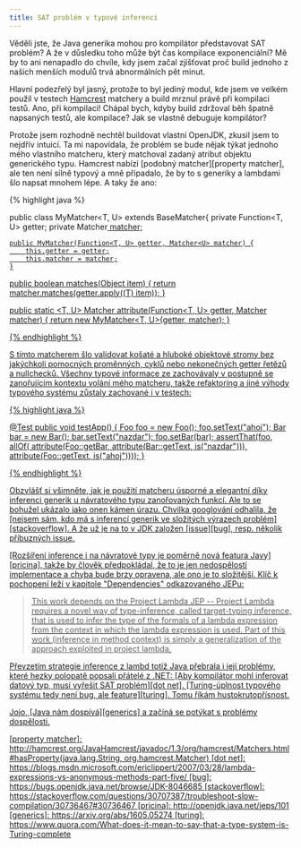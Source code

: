 ```yaml
---
title: SAT problém v typové inferenci
---
```


Věděli jste, že Java generika mohou pro kompilátor představovat SAT problém? A že v důsledku toho může být čas kompilace exponenciální? Mě by to ani nenapadlo do chvíle, kdy jsem začal zjišťovat proč build jednoho z našich menších modulů trvá abnormálních pět minut.

Hlavní podezřelý byl jasný, protože to byl jediný modul, kde jsem ve velkém použil v testech [Hamcrest][hamcrest] matchery a build mrznul právě při kompilaci testů. Ano, při kompilaci! Chápal bych, kdyby build zdržoval běh špatně napsaných testů, ale kompilace? Jak se vlastně debuguje kompilátor?

Protože jsem rozhodně nechtěl buildovat vlastní OpenJDK, zkusil jsem to nejdřív intuicí. Ta mi napovídala, že problém se bude nějak týkat jednoho mého vlastního matcheru, který ‎matchoval zadaný atribut objektu generického typu. Hamcrest nabízí [podobný matcher][property matcher], ale ten není silně typový a mně připadalo, že by to s generiky a lambdami šlo napsat mnohem lépe. A taky že ano:

{% highlight java %}

public class MyMatcher<T, U> extends BaseMatcher<T>{
	private Function<T, U> getter;
	private Matcher<U> matcher;

	public MyMatcher(Function<T, U> getter, Matcher<U> matcher) {
		this.getter = getter;
		this.matcher = matcher;
	}

 public boolean matches(Object item) {
 	return matcher.matches(getter.apply((T) item));
 }

 public static <T, U> Matcher<T> attribute(Function<T, U> getter, Matcher<U> matcher) {
 	return new MyMatcher<T, U>(getter, matcher);
 }

{% endhighlight %}

S tímto matcherem šlo ‎validovat košaté a hluboké objektové stromy bez jakýchkoli pomocných proměnných, cyklů nebo nekonečných getter řetězů a nullchecků. Všechny typové informace ze zachovávaly v postupně se zanořujícím kontextu volání mého matcheru, takže refaktoring a jiné výhody typového systému zůstaly zachované i‎ v testech:

{% highlight java %}

@Test
public void testApp() {
	Foo foo = new Foo();
	foo.setText("ahoj");
	Bar bar = new Bar();
	bar.setText("nazdar");
	foo.setBar(bar);
	assertThat(foo, allOf(
			attribute(Foo::getBar,
					attribute(Bar::getText, is("nazdar"))),
			attribute(Foo::getText, is("ahoj"))));
}

{% endhighlight %}

Obzvlášť si všimněte, jak je použití matcheru ‎úsporné a elegantní díky inferenci generik u návratového typu zanořovaných funkcí. Ale to se bohužel ukázalo jako onen‎ kámen úrazu. Chvilka googlování odhalila, že [nejsem sám, kdo má s inferencí generik ve složitých výrazech problém][stackoverflow]. A že už je na to v JDK založen [issue][bug], resp. několik příbuzných issue.

[Rozšíření inference i na návratové typy je poměrně nová featura Javy‎][pricina], takže by člověk předpokládal, že to je jen nedospělostí implementace a chyba bude brzy opravena, ale ono je to složitější. Klíč k pochopení leží v kapitole "Dependencies" odkazovaného JEPu:

> This work depends on the Project Lambda JEP -- Project Lambda requires a novel way of type-inference, called target-typing inference, that is used to infer the type of the formals of a lambda expression from the context in which the lambda expression is used. Part of this work <u>(inference in method context) is simply a generalization of the approach exploited in project lambda</u>.

Převzetím strategie inference z lambd totiž Java přebrala  i její problémy, které hezky polopatě popsali přátelé z .NET: [Aby kompilátor mohl inferovat datový typ, musí vyřešit SAT problém][dot net]. [Turing-úplnost typového systému tedy není bug, ale feature][turing]. Tomu říkám hustokrutopřísnost.

Jojo, [Java nám dospívá][generics] a začíná se potýkat s problémy dospělosti.

[hamcrest]: http://hamcrest.org/
[property matcher]: http://hamcrest.org/JavaHamcrest/javadoc/1.3/org/hamcrest/Matchers.html#hasProperty(java.lang.String, org.hamcrest.Matcher)
[dot net]: https://blogs.msdn.microsoft.com/ericlippert/2007/03/28/lambda-expressions-vs-anonymous-methods-part-five/
[bug]: https://bugs.openjdk.java.net/browse/JDK-8046685‎
[stackoverflow]: https://stackoverflow.com/questions/30707387/troubleshoot-slow-compilation/30736467#30736467
[pricina]: http://openjdk.java.net/jeps/101
[generics]: https://arxiv.org/abs/1605.05274
[turing]: https://www.quora.com/What-does-it-mean-to-say-that-a-type-system-is-Turing-complete
